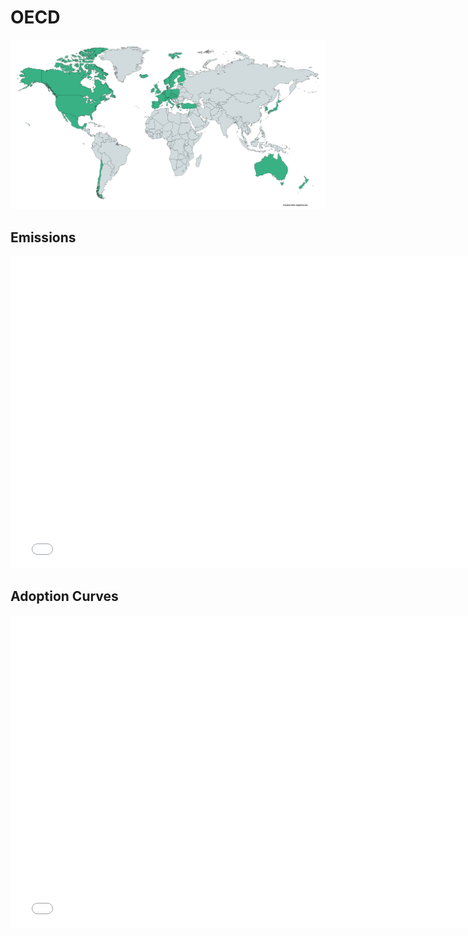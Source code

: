 



#  OECD 
  
![](../region%20maps/OECD.png)  
  
  

## Emissions
<iframe id='igraph' scrolling='no' style='border:none' seamless='seamless' src= "mwedges-pathway-OECD-daulp.html" height='500' width='150%'></iframe>  
  

## Adoption Curves
<iframe id='igraph' scrolling='no' style='border:none' seamless='seamless' src= "scurves-OECD-pathway-daulp.html" height='500' width='150%'></iframe>  
